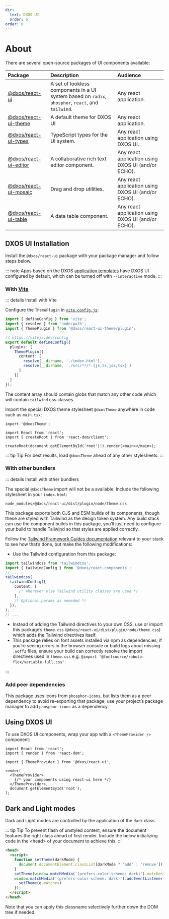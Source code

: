 ```yaml
---
dir:
  text: DXOS UI
  order: 6
order: 0
---
```


# About

There are several open-source packages of UI components available:

| Package                 | Description                                                                                        | Audience                                           |
| :---------------------- | :------------------------------------------------------------------------------------------------- | :------------------------------------------------- |
| [@dxos/react-ui](https://www.npmjs.com/package/@dxos/react-ui)        | A set of lookless components in a UI system based on `radix`, `phosphor`, `react`, and `tailwind`. | Any react application.                             |
| [@dxos/react-ui-theme](https://www.npmjs.com/package/@dxos/react-ui-theme)  | A default theme for DXOS UI                                                                        | Any react application.                             |
| [@dxos/react-ui-types](https://www.npmjs.com/package/@dxos/react-ui-types)  | TypeScript types for the UI system.                                                                | Any react application using DXOS UI.               |
| [@dxos/react-ui-editor](https://www.npmjs.com/package/@dxos/react-ui-editor) | A collaborative rich text editor component.                                                        | Any react application using DXOS UI (and/or ECHO). |
| [@dxos/react-ui-mosaic](https://www.npmjs.com/package/@dxos/react-ui-mosaic) | Drag and drop utilities.                                                                           | Any react application using DXOS UI (and/or ECHO). |
| [@dxos/react-ui-table](https://www.npmjs.com/package/@dxos/react-ui-table)  | A data table component.                                                                            | Any react application using DXOS UI (and/or ECHO). |

## DXOS UI Installation

Install the `@dxos/react-ui` package with your package manager and follow steps below.

::: note
Apps based on the DXOS [application templates](../tooling/app-templates.md) have DXOS UI configured by default, which can be turned off with `--interactive` mode.
:::

### With [Vite](https://vitejs.dev)

::: details Install with Vite

Configure the `ThemePlugin` in [`vite.config.js`](https://vitejs.dev/config/):

```ts file=./snippets/vite-config.ts#L5-
import { defineConfig } from 'vite';
import { resolve } from 'node:path';
import { ThemePlugin } from '@dxos/react-ui-theme/plugin';

// https://vitejs.dev/config
export default defineConfig({
  plugins: [
    ThemePlugin({
      content: [
        resolve(__dirname, './index.html'),
        resolve(__dirname, './src/**/*.{js,ts,jsx,tsx}')
      ]
    })
  ]
});
```

The content array should contain globs that match any other code which will contain `tailwind` css classes.

Import the special DXOS theme stylesheet `@dxosTheme` anywhere in code such as `main.tsx`:

```tsx{1} file=./snippets/vite-main.tsx#L5-
import '@dxosTheme';

import React from 'react';
import { createRoot } from 'react-dom/client';

createRoot(document.getElementById('root')!).render(<main></main>);
```

::: tip Tip
For best results, load `@dxosTheme` ahead of any other stylesheets.
:::

### With other bundlers

::: details Install with other bundlers

The special `@dxosTheme` import will not be a available. Include the following stylesheet in your `index.html`:

```
node_modules/@dxos/react-ui/dist/plugin/node/theme.css
```

This package exports both CJS and ESM builds of its components, though these are styled with Tailwind as the design token system. Any build stack can use the component builds in this package, you’ll just need to configure your build to handle Tailwind so that styles are applied correctly.

Follow the [Tailwind Framework Guides documentation](https://tailwindcss.com/docs/installation/framework-guides) relevant to your stack to see how that’s done, but make the following modifications:

* Use the Tailwind configuration from this package:

```ts
import tailwindcss from 'tailwindcss';
import { tailwindConfig } from '@dxos/react-components';
// ...
tailwindcss(
  tailwindConfig({
    content: [
      /* Wherever else Tailwind utility classes are used */
    ],
    /* Optional params as neeeded */
  }),
);
// ...
```

* Instead of adding the Tailwind directives to your own CSS, use or import this package’s `theme.css` (`@dxos/react-ui/dist/plugin/node/theme.css`) which adds the Tailwind directives itself.
* This package relies on font assets installed via npm as dependencies; if you’re seeing errors in the browser console or build logs about missing `.woff2` files, ensure your build can correctly resolve the import directives used in `theme.css` e.g. `@import '@fontsource/roboto-flex/variable-full.css'`.

:::

### Add peer dependencies

This package uses icons from `phosphor-icons`, but lists them as a peer dependency to avoid re-exporting that package; use your project’s package manager to add `phosphor-icons` as a dependency.

## Using DXOS UI

To use DXOS UI components, wrap your app with a `<ThemeProvider />` component:

```tsx file=./snippets/theme-provider.tsx#L5-
import React from 'react';
import { render } from 'react-dom';

import { ThemeProvider } from '@dxos/react-ui';

render(
  <ThemeProvider>
    {/* your components using react-ui here */}
  </ThemeProvider>,
  document.getElementById('root'),
);
```

## Dark and Light modes

Dark and Light modes are controlled by the application of the `dark` class.

::: tip Tip
To prevent flash of unstyled content, ensure the document features the right class ahead of first render. Include the below initializing code in the \<head> of your document to achieve this.
:::

```html file=./snippets/dark-mode.html
<head>
  <script>
    function setTheme(darkMode) {
      document.documentElement.classList[darkMode ? 'add' : 'remove']('dark')
    }
    setTheme(window.matchMedia('(prefers-color-scheme: dark)').matches)
    window.matchMedia('(prefers-color-scheme: dark)').addEventListener('change', function (e) {
      setTheme(e.matches)
    });
  </script>
</head>
```

Note that you can apply this classname selectively further down the DOM tree if needed.

<!-- ## Browsing Components

[Storybook](https://storybook.js.org/) is used to browse and test components.

* [react-ui storybook](https://609d2a9c8202250039083fbb-owiqnnxehq.chromatic.com/).
* [react-shell storybook](https://64c18b27fca920629f846e5b-qdjdssmfjl.chromatic.com/) -->
